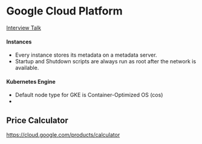 # Google Cloud Platform

[Interview Talk](/OpenSourceCloud/gcp/interview-talk) 

#### Instances
- Every instance stores its metadata on a metadata server.
- Startup and Shutdown scripts are always run as root after the network is available.



#### Kubernetes Engine
- Default node type for GKE is Container-Optimized OS (cos)
-






## Price Calculator
https://cloud.google.com/products/calculator


